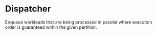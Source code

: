 # Dispatcher

Enqueue workloads that are being processed in parallel where execution order is guaranteed within the given partition.
